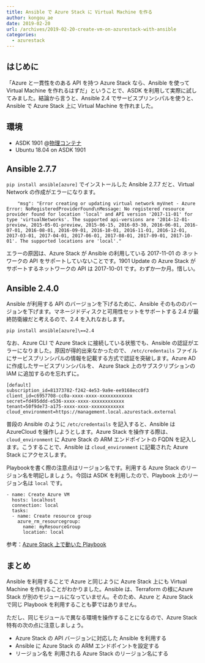```yaml
---
title: Ansible で Azure Stack に Virtual Machine を作る
author: kongou_ae
date: 2019-02-20
url: /archives/2019-02-20-create-vm-on-azurestack-with-ansible
categories:
  - azurestack
---
```


## はじめに

「Azure と一貫性をのある API を持つ Azure Stack なら、Ansible を使って Virtual Machine を作れるはずだ」ということで、ASDK を利用して実際に試してみました。結論から言うと、Ansible 2.4 でサービスプリンシパルを使うと、Ansible で Azure Stack 上に Virtual Machine を作れました。

## 環境

- ASDK 1901 @[物理コンテナ](https://thinkit.co.jp/article/13243)
- Ubuntu 18.04 on ASDK 1901

## Ansible 2.7.7

`pip install ansible[azure]` でインストールした Ansible 2.7.7 だと、Virtual Network の作成がエラーになります。

```
    "msg": "Error creating or updating virtual network myVnet - Azure Error: NoRegisteredProviderFound\nMessage: No registered resource provider found for location 'local' and API version '2017-11-01' for type 'virtualNetworks'. The supported api-versions are '2014-12-01-preview, 2015-05-01-preview, 2015-06-15, 2016-03-30, 2016-06-01, 2016-07-01, 2016-08-01, 2016-09-01, 2016-10-01, 2016-11-01, 2016-12-01, 2017-03-01, 2017-04-01, 2017-06-01, 2017-08-01, 2017-09-01, 2017-10-01'. The supported locations are 'local'."
```

エラーの原因は、Azure Stack が Ansible の利用している 2017-11-01 の ネットワークの API をサポートしていないことです。1901 Update の Azure Stack がサポートするネットワークの API は 2017-10-01 です。わずか一か月。惜しい。

## Ansible 2.4.0

Ansible が利用する API のバージョンを下げるために、Ansible そのもののバージョンを下げます。マネージドディスクと可用性セットをサポートする 2.4 が最終防衛線だと考えるので、2.4 を入れなおします。

```
pip install ansible[azure]\==2.4
```

なお、Azure CLI で Azure Stack に接続している状態でも、Ansible の認証がエラーになりました。原因が得的出来なかったので、 `/etc/credentails` ファイルにサービスプリンシパルの情報を記載する方式で認証を突破します。Azure AD に作成したサービスプリンシパルを、 Azure Stack 上のサブスクリプションの IAM に追加するのを忘れずに。

```
[default]
subscription_id=81373782-f242-4e53-9a9e-ee9168ecc0f3
client_id=c6957708-cc0a-xxxx-xxxx-xxxxxxxxxxxx
secret=fd495ddd-e536-xxxx-xxxx-xxxxxxxxxxxx
tenant=50f9de73-a175-xxxx-xxxx-xxxxxxxxxxxx
cloud_environment=https://management.local.azurestack.external
```

普段の Ansible のように `/etc/credentails` を記入すると、Ansible は AzureCloud を操作しようとします。Azure Stack を操作する際は、`cloud_environment` に Azure Stack の ARM エンドポイントの FQDN を記入します。こうすることで、Ansible は `cloud_environment` に記載された Azure Stack にアクセスします。

Playbookを書く際の注意点はリージョン名です。利用する Azure Stack のリージョン名を明記しましょう。今回は ASDK を利用したので、Playbook 上のリージョン名は `local` です。

```
- name: Create Azure VM
  hosts: localhost
  connection: local
  tasks:
  - name: Create resource group
    azure_rm_resourcegroup:
      name: myResourceGroup
      location: local
```

参考：[Azure Stack 上で動いた Playbook](https://gist.github.com/kongou-ae/a81bdeed056303cf3f54813d7ea47a3e)

## まとめ

Ansible を利用することで Azure と同じように Azure Stack 上にも Virtual Machine を作れることがわかりました。Ansible は、Terraform の様にAzure Stack が別のモジュールになっていません。そのため、Azure と Azure Stack で同じ Playbook を利用することも夢ではありません。

ただし、同じモジュールで異なる環境を操作することになるので、Azure Stack 特有の次の点に注意しましょう。

- Azure Stack の API バージョンに対応した Ansible を利用する
- Ansible に Azure Stack の ARM エンドポイントを設定する
- リージョン名を 利用される Azure Stack のリージョン名にする
